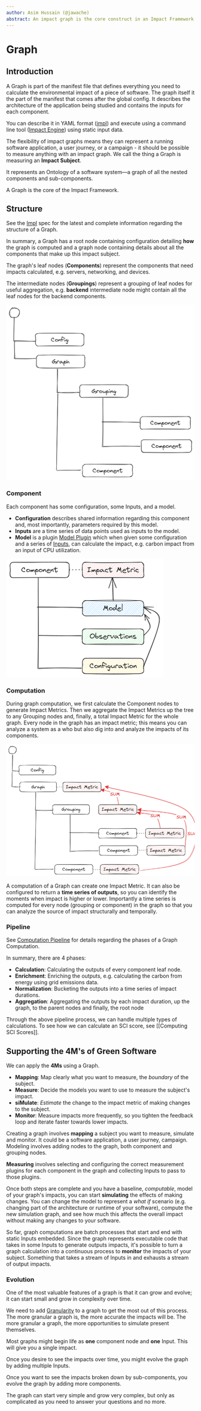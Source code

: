 ```yaml
---
author: Asim Hussain (@jawache)
abstract: An impact graph is the core construct in an Impact Framework through which all the other components interact.
---
```

# Graph

## Introduction

A Graph is part of the manifest file that defines everything you need to calculate the environmental impact of a piece of software. The graph itself it the part of the manifest that comes after the global config. It describes the architecture of the application being studied and contains the inputs for each component.

You can describe it in YAML format ([impl](manifest-file.md)) and execute using a command line tool ([Impact Engine](impact-engine.md)) using static input data.

The flexibility of impact graphs means they can represent a running software application, a user journey, or a campaign - it should be possible to measure anything with an impact graph. We call the thing a Graph is measuring an **Impact Subject**.

It represents an Ontology of a software system—a graph of all the nested components and sub-components.

A Graph is the core of the Impact Framework.

## Structure

See the [Impl](./impl.md) spec for the latest and complete information regarding the structure of a Graph.

In summary, a Graph has a root node containing configuration detailing **how** the graph is computed and a graph node containing details about all the components that make up this impact subject.

The graph's leaf nodes (**Components**) represent the components that need impacts calculated, e.g. servers, networking, and devices.

The intermediate nodes (**Groupings**) represent a grouping of leaf nodes for useful aggregation, e.g. **backend** intermediate node might contain all the leaf nodes for the backend components.

![](../../static/img/3f18767c1a55cee416e3de70314609e3.png)

### Component

Each component has some configuration, some Inputs, and a model.
- **Configuration** describes shared information regarding this component and, most importantly, parameters required by this model.
- **Inputs** are a time series of data points used as inputs to the model.
- **Model** is a plugin [Model Plugin](./model-plugin.md) which when given some configuration and a series of [Inputs](./inputs.md), can calculate the impact, e.g. carbon impact from an input of CPU utilization.

![](../../static/img/decc58c3420d1e4e3701e5d1ac12883e.png)

### Computation

During graph computation, we first calculate the Component nodes to generate Impact Metrics. Then we aggregate the Impact Metrics up the tree to any Grouping nodes and, finally, a total Impact Metric for the whole graph. Every node in the graph has an impact metric; this means you can analyze a system as a who but also dig into and analyze the impacts of its components.

![](../../static/img/bcb0066204a750f6b18a43a627c66b90.png)

A computation of a Graph can create one Impact Metric. It can also be configured to return a **time series of outputs**, so you can identify the moments when impact is higher or lower. Importantly a time series is computed for every node (grouping or component) in the graph so that you can analyze the source of impact structurally and temporally.

### Pipeline

See [Computation Pipeline](./computation-pipeline.md) for details regarding the phases of a Graph Computation. 

In summary, there are 4 phases:
- **Calculation**: Calculating the outputs of every component leaf node.
- **Enrichment**: Enriching the outputs, e.g. calculating the carbon from energy using grid emissions data.
- **Normalization**: Bucketing the outputs into a time series of impact durations.
- **Aggregation**: Aggregating the outputs by each impact duration, up the graph, to the parent nodes and finally, the root node 

Through the above pipeline process, we can handle multiple types of calculations. To see how we can calculate an SCI score, see [[Computing SCI Scores]].

## Supporting the 4M's of Green Software

We can apply the **4Ms** using a Graph.

- **Mapping**: Map clearly what you want to measure, the *boundary* of the subject.
- **Measure**: Decide the models you want to use to measure the subject's impact.
- **siMulate**: *Estimate* the change to the impact metric of making changes to the subject.
- **Monitor**: Measure impacts more frequently, so you tighten the feedback loop and iterate faster towards lower impacts.

Creating a graph involves **mapping** a subject you want to measure, simulate and monitor. It could be a software application, a user journey, campaign. Modeling involves adding nodes to the graph, both component and grouping nodes.

**Measuring** involves selecting and configuring the correct measurement plugins for each component in the graph and collecting Inputs to pass to those plugins.

Once both steps are complete and you have a baseline, *computable*, model of your graph's impacts, you can start **simulating** the effects of making changes. You can change the model to represent a *what if* scenario (e.g. changing part of the architecture or runtime of your software), compute the new simulation graph, and see how much this affects the overall impact without making any changes to your software.

So far, graph computations are batch processes that start and end with static Inputs embedded. Since the graph represents executable code that takes in some Inputs to generate outputs impacts, it's possible to turn a graph calculation into a continuous process to **monitor** the impacts of your subject. Something that takes a stream of Inputs in and exhausts a stream of output impacts.

### Evolution

One of the most valuable features of a graph is that it can grow and evolve; it can start small and grow in complexity over time. 

We need to add [Granularity](./granularity.md) to a graph to get the most out of this process. The more granular a graph is, the more accurate the impacts will be. The more granular a graph, the more opportunities to simulate present themselves. 

Most graphs might begin life as **one** component node and **one** Input. This will give you a single impact.

Once you desire to see the impacts over time, you might evolve the graph by adding multiple Inputs. 

Once you want to see the impacts broken down by sub-components, you evolve the graph by adding more components.

The graph can start very simple and grow very complex, but only as complicated as you need to answer your questions and no more.
